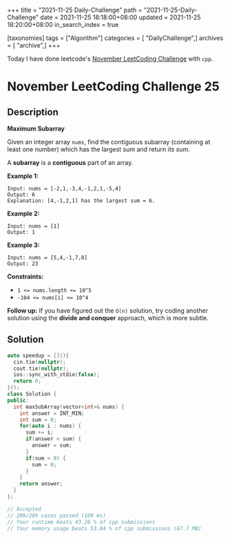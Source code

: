 +++
title = "2021-11-25 Daily-Challenge"
path = "2021-11-25-Daily-Challenge"
date = 2021-11-25 18:18:00+08:00
updated = 2021-11-25 18:20:00+08:00
in_search_index = true

[taxonomies]
tags = ["Algorithm"]
categories = [ "DailyChallenge",]
archives = [ "archive",]
+++

Today I have done leetcode's [November LeetCoding Challenge](https://leetcode.com/problems/maximum-subarray/) with `cpp`.

<!-- more -->

# November LeetCoding Challenge 25

## Description

**Maximum Subarray**

Given an integer array `nums`, find the contiguous subarray (containing at least one number) which has the largest sum and return *its sum*.

A **subarray** is a **contiguous** part of an array.

 

**Example 1:**

```
Input: nums = [-2,1,-3,4,-1,2,1,-5,4]
Output: 6
Explanation: [4,-1,2,1] has the largest sum = 6.
```

**Example 2:**

```
Input: nums = [1]
Output: 1
```

**Example 3:**

```
Input: nums = [5,4,-1,7,8]
Output: 23
```

 

**Constraints:**

- `1 <= nums.length <= 10^5`
- `-104 <= nums[i] <= 10^4`

 

**Follow up:** If you have figured out the `O(n)` solution, try coding another solution using the **divide and conquer** approach, which is more subtle.
## Solution

``` cpp
auto speedup = [](){
  cin.tie(nullptr);
  cout.tie(nullptr);
  ios::sync_with_stdio(false);
  return 0;
}();
class Solution {
public:
  int maxSubArray(vector<int>& nums) {
    int answer = INT_MIN;
    int sum = 0;
    for(auto i : nums) {
      sum += i;
      if(answer < sum) {
        answer = sum;
      }
      if(sum < 0) {
        sum = 0;
      }
    }
    return answer;
  }
};

// Accepted
// 209/209 cases passed (109 ms)
// Your runtime beats 43.26 % of cpp submissions
// Your memory usage beats 53.84 % of cpp submissions (67.7 MB)
```
